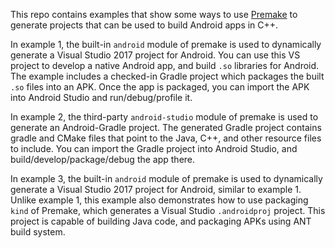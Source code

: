 

This repo contains examples that show some ways to use [Premake](https://premake.github.io/)
to generate projects that can be used to build Android apps in C++.

In example 1, the built-in `android` module of premake is used to dynamically generate a Visual Studio
2017 project for Android. You can use this VS project to develop a native Android app, and build `.so`
libraries for Android. The example includes a checked-in Gradle project which packages the
built `.so` files into an APK. Once the app is packaged, you can import the APK into Android Studio
and run/debug/profile it.

In example 2, the third-party `android-studio`  module of premake is used to generate an Android-Gradle
project. The generated Gradle project contains gradle and CMake files that point to the Java, C++, and
other resource files to include. You can import the Gradle project into Android Studio, and
build/develop/package/debug the app there.

In example 3, the built-in `android` module of premake is used to dynamically generate a Visual Studio 2017
project for Android, similar to example 1. Unlike example 1, this example also demonstrates how to use
packaging `kind` of Premake, which generates a Visual Studio `.androidproj` project. This project is capable
of building Java code, and packaging APKs using ANT build system.
